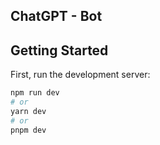 ## ChatGPT - Bot 


## Getting Started

First, run the development server:

```bash
npm run dev
# or
yarn dev
# or
pnpm dev
```
